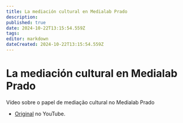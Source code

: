 ```yaml
---
title: La mediación cultural en Medialab Prado
description: 
published: true
date: 2024-10-22T13:15:54.559Z
tags: 
editor: markdown
dateCreated: 2024-10-22T13:15:54.559Z
---
```


# La mediación cultural en Medialab Prado

Vídeo sobre o papel de mediação cultural no Medialab Prado

- [Original](https://www.youtube.com/watch?v=sprdd6NZqPU) no YouTube.